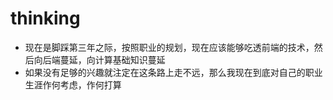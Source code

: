 # thinking

- 现在是脚踩第三年之际，按照职业的规划，现在应该能够吃透前端的技术，然后向后端蔓延，向计算基础知识蔓延
- 如果没有足够的兴趣就注定在这条路上走不远，那么我现在到底对自己的职业生涯作何考虑，作何打算